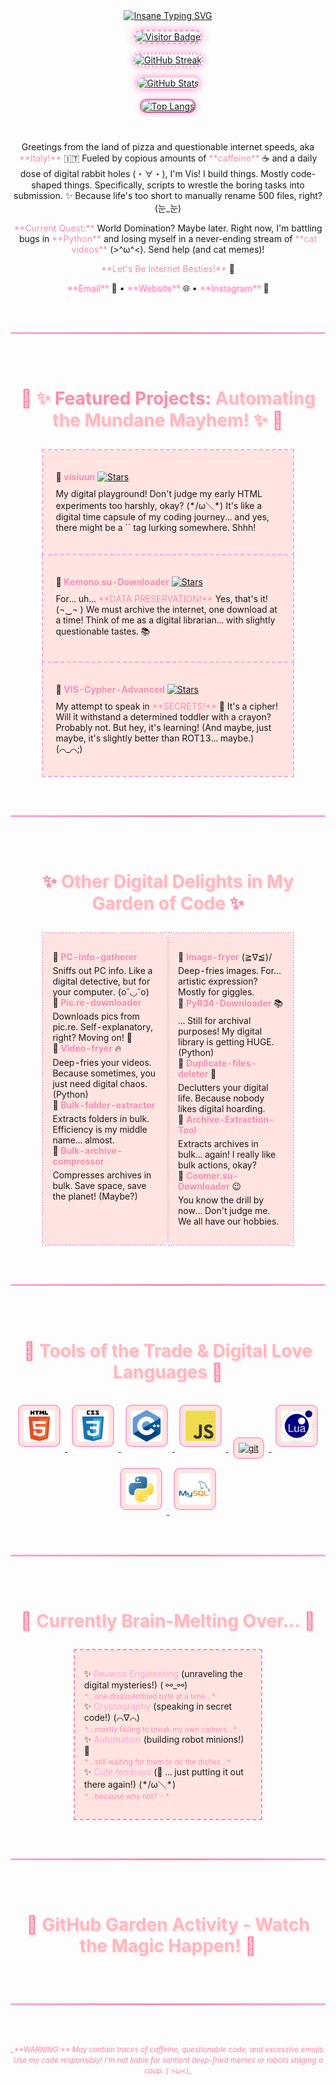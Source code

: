 <div align="center">
  <a href="https://visiuun.com">
    <img src="https://readme-typing-svg.herokuapp.com?font=Fira+Code&size=40&pause=100&color=F9A8D4&vCenter=true&width=600&lines=🌸+Wazzup+Internet+Peeps!+👋+I'm+Vis!+💖+Your+Friendly+Neighborhood+Code+Gremlin!+✨" alt="Insane Typing SVG" />
  </a>
</div>

<p align="center">
  <a href="https://visitor-badge.laobi.icu/badge?page_id=visiuun.visiuun">
    <img src="https://visitor-badge.laobi.icu/badge?page_id=visiuun.visiuun" alt="Visitor Badge" style="border-radius: 15px; border: 3px dashed #F9A8D4; box-shadow: 0 0 15px #F9A8D4;">
  </a>
</p>

<p align="center">
  <a href="https://github.com/visiuun">
    <img src="https://github-readme-streak-stats.herokuapp.com/?user=visiuun&theme=pastel-pink&border_radius=15&border=F9A8D4&ring=F48FB1&fire=F48FB1" alt="GitHub Streak" style="border-radius: 15px; border: 3px dotted #F9A8D4; box-shadow: 0 0 10px #F9A8D4;">
  </a>
</p>

<p align="center">
  <a href="https://github.com/visiuun">
    <img src="https://github-readme-stats.vercel.app/api?username=visiuun&show_icons=true&count_private=true&theme=pastel-pink&border_radius=15&border=F9A8D4&bg_color=30,000000,F9A8D4,100&title_color=F48FB1&icon_color=F48FB1&text_color=F9A8D4" alt="GitHub Stats" style="border-radius: 15px; border: 3px double #F9A8D4; box-shadow: 0 0 12px #F9A8D4;">
  </a>
</p>

<p align="center">
  <a href="https://github.com/visiuun">
    <img src="https://github-readme-stats.vercel.app/api/top-langs/?username=visiuun&layout=compact&theme=pastel-pink&border_radius=15&border=F9A8D4&bg_color=30,000000,F9A8D4,100&title_color=F48FB1&text_color=F9A8D4" alt="Top Langs" style="border-radius: 15px; border: 3px groove #F9A8D4; box-shadow: 0 0 8px #F9A8D4;">
  </a>
</p>

<br/>

<p align="center">
  Greetings from the land of pizza and questionable internet speeds, aka <font color="#F48FB1">**Italy!**</font> 🇮🇹  Fueled by copious amounts of <font color="#F48FB1">**caffeine**</font> ☕ and a daily dose of digital rabbit holes (・∀・), I'm Vis!  I build things. Mostly code-shaped things.  Specifically, scripts to wrestle the boring tasks into submission. ✨ Because life's too short to manually rename 500 files, right? (눈_눈)
</p>

<p align="center">
  <font color="#F48FB1">**Current Quest:**</font>  World Domination?  Maybe later. Right now, I'm battling bugs in <font color="#F48FB1">**Python**</font> and losing myself in a never-ending stream of <font color="#F48FB1">**cat videos**</font> (>^ω^<).  Send help (and cat memes)!
</p>

<p align="center">
  <font color="#F48FB1">**Let's Be Internet Besties!**</font> 🌸
</p>
<p align="center">
  <a href="mailto:visiuun@visiuun.com" style="color: #F9A8D4; text-decoration: wavy; text-shadow: 1px 1px 2px #F48FB1;">**Email**</a> 💌 •
  <a href="https://visiuun.com" style="color: #F9A8D4; text-decoration: wavy; text-shadow: 1px 1px 2px #F48FB1;">**Website**</a> 🌐 •
  <a href="https://Instagram.com/visiuun" style="color: #F9A8D4; text-decoration: wavy; text-shadow: 1px 1px 2px #F48FB1;">**Instagram**</a> 📸
</p>

<br/>
<div align="center">
  <hr style="border: none; height: 3px; background: linear-gradient(to right, #F9A8D4 0%, #F48FB1 50%, #F9A8D4 100%); margin: 30px 0; border-radius: 5px;">
</div>
<br/>

<h3 align="center" style="color: #F48FB1; font-size: 2em; text-shadow: 2px 2px 3px #FFE4E1;">💖 <font color="#FFB6C1">✨</font> Featured Projects:  <font color="#FFB6C1">Automating the Mundane Mayhem!</font> <font color="#FFB6C1">✨</font> 💖</h3>

<div align="center">
  <table style="width: 80%; border-collapse: collapse; margin-top: 20px;">
    <tr>
      <td style="padding: 20px; border: 2px dashed #F9A8D4; border-radius: 10px; background-color: #FFE4E1; vertical-align: top;">
        <ul style="list-style-type: none; padding-left: 0;">
          <li>🌸 <a href="https://github.com/visiuun/visiuun" style="color: #F48FB1; text-decoration: none; font-weight: bold;">visiuun</a> <a href="https://github.com/visiuun/visiuun"><img src="https://img.shields.io/github/stars/visiuun/visiuun?style=social" alt="Stars"></a></li>
          <li style="margin-top: 10px;">My digital playground!  Don't judge my early HTML experiments too harshly, okay? (*/ω＼*)  It's like a digital time capsule of my coding journey...  and yes, there might be a `<blink>` tag lurking somewhere.  Shhh!</li>
      </ul>
      </td>
    </tr>
    <tr>
      <td style="padding: 20px; border: 2px dashed #F9A8D4; border-radius: 10px; background-color: #FFE4E1; vertical-align: top;">
        <ul style="list-style-type: none; padding-left: 0;">
          <li>🌸 <a href="https://github.com/visiuun/Kemono.su-Downloader" style="color: #F48FB1; text-decoration: none; font-weight: bold;">Kemono.su-Downloader</a> <a href="https://github.com/visiuun/Kemono.su-Downloader"><img src="https://img.shields.io/github/stars/visiuun/Kemono.su-Downloader?style=social" alt="Stars"></a></li>
          <li style="margin-top: 10px;">For... uh... <font color="#F48FB1">**DATA PRESERVATION!**</font>  Yes, that's it!  (¬‿¬ ) We must archive the internet, one download at a time!  Think of me as a digital librarian... with slightly questionable tastes. 📚</li>
        </ul>
      </td>
    </tr>
    <tr>
      <td style="padding: 20px; border: 2px dashed #F9A8D4; border-radius: 10px; background-color: #FFE4E1; vertical-align: top;">
        <ul style="list-style-type: none; padding-left: 0;">
          <li>🌸 <a href="https://github.com/visiuun/VIS-Cypher-Advanced" style="color: #F48FB1; text-decoration: none; font-weight: bold;">VIS-Cypher-Advanced</a> <a href="https://github.com/visiuun/VIS-Cypher-Advanced"><img src="https://img.shields.io/github/stars/visiuun/VIS-Cypher-Advanced?style=social" alt="Stars"></a></li>
          <li style="margin-top: 10px;">My attempt to speak in <font color="#F48FB1">**SECRETS!**</font> 🔐  It's a cipher!  Will it withstand a determined toddler with a crayon?  Probably not.  But hey, it's learning!  (And maybe, just maybe, it's slightly better than ROT13... maybe.) (⌒_⌒;)</li>
        </ul>
      </td>
    </tr>
  </table>
</div>

<br/>
<div align="center">
  <hr style="border: none; height: 3px; background: linear-gradient(to right, #F9A8D4 0%, #F48FB1 50%, #F9A8D4 100%); margin: 30px 0; border-radius: 5px;">
</div>
<br/>

<h3 align="center" style="color: #F48FB1; font-size: 2em; text-shadow: 2px 2px 3px #FFE4E1;">✨ <font color="#FFB6C1">Other Digital Delights in My Garden of Code</font> ✨</h3>

<div align="center">
  <table style="width: 80%; border-collapse: collapse; margin-top: 20px;">
    <tr>
      <td style="padding: 15px; border-right: 2px dotted #F9A8D4; border-bottom: 2px dotted #F9A8D4; border-left: 2px dotted #F9A8D4; border-top: 2px dotted #F9A8D4; border-radius: 10px; background-color: #FFE4E1; vertical-align: top; width: 50%;">
        <ul style="list-style-type: none; padding-left: 0;">
          <li>🌸 <a href="https://github.com/visiuun/pc-info-gatherer" style="color: #F48FB1; text-decoration: none; font-weight: bold;">PC-info-gatherer</a></li>
          <li style="margin-top: 5px;">Sniffs out PC info. Like a digital detective, but for your computer. (o˘◡˘o)</li>
          <li>🌸 <a href="https://github.com/visiuun/pic.re-downloader" style="color: #F48FB1; text-decoration: none; font-weight: bold;">Pic.re-downloader</a></li>
          <li style="margin-top: 5px;">Downloads pics from pic.re.  Self-explanatory, right?  Moving on!  💨</li>
          <li>🌸 <a href="https://github.com/visiuun/Video-fryer" style="color: #F48FB1; text-decoration: none; font-weight: bold;">Video-fryer</a> 🔥</li>
          <li style="margin-top: 5px;">Deep-fries your videos.  Because sometimes, you just need digital chaos. (Python)</li>
          <li>🌸 <a href="https://github.com/visiuun/Bulk-folder-extractor" style="color: #F48FB1; text-decoration: none; font-weight: bold;">Bulk-folder-extractor</a></li>
          <li style="margin-top: 5px;">Extracts folders in bulk. Efficiency is my middle name... almost.</li>
          <li>🌸 <a href="https://github.com/visiuun/Bulk-archive-compressor" style="color: #F48FB1; text-decoration: none; font-weight: bold;">Bulk-archive-compressor</a></li>
          <li style="margin-top: 5px;">Compresses archives in bulk.  Save space, save the planet! (Maybe?)</li>
        </ul>
      </td>
      <td style="padding: 15px; border-right: 2px dotted #F9A8D4; border-bottom: 2px dotted #F9A8D4; border-top: 2px dotted #F9A8D4; border-radius: 10px; background-color: #FFE4E1; vertical-align: top; width: 50%;">
        <ul style="list-style-type: none; padding-left: 0;">
          <li>🌸 <a href="https://github.com/visiuun/Image-fryer" style="color: #F48FB1; text-decoration: none; font-weight: bold;">Image-fryer</a> (≧∇≦)/</li>
          <li style="margin-top: 5px;">Deep-fries images. For… artistic expression?  Mostly for giggles.</li>
          <li>🌸 <a href="https://github.com/visiuun/PyR34-Downloader" style="color: #F48FB1; text-decoration: none; font-weight: bold;">PyR34-Downloader</a> 📚</li>
          <li style="margin-top: 5px;">...  Still for archival purposes!  My digital library is getting HUGE. (Python)</li>
          <li>🌸 <a href="https://github.com/visiuun/Duplicate-files-deleter" style="color: #F48FB1; text-decoration: none; font-weight: bold;">Duplicate-files-deleter</a> 🧹</li>
          <li style="margin-top: 5px;">Declutters your digital life.  Because nobody likes digital hoarding.</li>
          <li>🌸 <a href="https://github.com/visiuun/Archive-Extraction-Tool" style="color: #F48FB1; text-decoration: none; font-weight: bold;">Archive-Extraction-Tool</a></li>
          <li style="margin-top: 5px;">Extracts archives in bulk... again!  I really like bulk actions, okay?</li>
          <li>🌸 <a href="https://github.com/visiuun/Coomer.su-Downloader" style="color: #F48FB1; text-decoration: none; font-weight: bold;">Coomer.su-Downloader</a> 😉</li>
          <li style="margin-top: 5px;">You know the drill by now...  Don't judge me.  We all have our hobbies.</li>
        </ul>
      </td>
    </tr>
  </table>
</div>

<br/>
<div align="center">
  <hr style="border: none; height: 3px; background: linear-gradient(to right, #F9A8D4 0%, #F48FB1 50%, #F9A8D4 100%); margin: 30px 0; border-radius: 5px;">
</div>
<br/>

<h3 align="center" style="color: #F48FB1; font-size: 2em; text-shadow: 2px 2px 3px #FFE4E1;">💖 <font color="#FFB6C1">Tools of the Trade & Digital Love Languages</font> 💖</h3>

<p align="center">
  <a href="https://www.w3.org/html/" target="_blank" rel="noreferrer">
    <img src="https://raw.githubusercontent.com/devicons/devicon/master/icons/html5/html5-original-wordmark.svg" alt="html5" width="50" height="50" style="margin: 7px; border-radius: 10px; border: 2px solid #F9A8D4; background-color: #FFE4E1; padding: 7px; transition: transform 0.3s ease-in-out;" onmouseover="this.style.transform='scale(1.2)';" onmouseout="this.style.transform='scale(1)';">
  </a>
  <a href="https://www.w3schools.com/css/" target="_blank" rel="noreferrer">
    <img src="https://raw.githubusercontent.com/devicons/devicon/master/icons/css3/css3-original-wordmark.svg" alt="css3" width="50" height="50" style="margin: 7px; border-radius: 10px; border: 2px solid #F9A8D4; background-color: #FFE4E1; padding: 7px; transition: transform 0.3s ease-in-out;" onmouseover="this.style.transform='scale(1.2)';" onmouseout="this.style.transform='scale(1)';">
  </a>
  <a href="https://www.w3schools.com/css/" target="_blank" rel="noreferrer">
    <img src="https://raw.githubusercontent.com/devicons/devicon/master/icons/cplusplus/cplusplus-original.svg" alt="cplusplus" width="50" height="50" style="margin: 7px; border-radius: 10px; border: 2px solid #F9A8D4; background-color: #FFE4E1; padding: 7px; transition: transform 0.3s ease-in-out;" onmouseover="this.style.transform='scale(1.2)';" onmouseout="this.style.transform='scale(1)';">
  </a>
  <a href="https://developer.mozilla.org/en-US/docs/Web/JavaScript" target="_blank" rel="noreferrer">
    <img src="https://raw.githubusercontent.com/devicons/devicon/master/icons/javascript/javascript-original.svg" alt="javascript" width="50" height="50" style="margin: 7px; border-radius: 10px; border: 2px solid #F9A8D4; background-color: #FFE4E1; padding: 7px; transition: transform 0.3s ease-in-out;" onmouseover="this.style.transform='scale(1.2)';" onmouseout="this.style.transform='scale(1)';">
  </a>
  <a href="https://git-scm.com/" target="_blank" rel="noreferrer">
    <img src="https://www.vectorlogo.zone/logos/git-scm/git-scm-icon.svg" alt="git" width="50" height="50" style="margin: 7px; border-radius: 10px; border: 2px solid #F9A8D4; background-color: #FFE4E1; padding: 7px; transition: transform 0.3s ease-in-out;" onmouseover="this.style.transform='scale(1.2)';" onmouseout="this.style.transform='scale(1)';">
  </a>
    <a href="https://www.lua.org/" target="_blank" rel="noreferrer">
    <img src="https://raw.githubusercontent.com/devicons/devicon/master/icons/lua/lua-original.svg" alt="lua" width="50" height="50" style="margin: 7px; border-radius: 10px; border: 2px solid #F9A8D4; background-color: #FFE4E1; padding: 7px; transition: transform 0.3s ease-in-out;" onmouseover="this.style.transform='scale(1.2)';" onmouseout="this.style.transform='scale(1)';">
  </a>
  <a href="https://www.python.org" target="_blank" rel="noreferrer">
    <img src="https://raw.githubusercontent.com/devicons/devicon/master/icons/python/python-original.svg" alt="python" width="50" height="50" style="margin: 7px; border-radius: 10px; border: 2px solid #F9A8D4; background-color: #FFE4E1; padding: 7px; transition: transform 0.3s ease-in-out;" onmouseover="this.style.transform='scale(1.2)';" onmouseout="this.style.transform='scale(1)';">
  </a>
  <a href="https://www.mysql.com/" target="_blank" rel="noreferrer">
    <img src="https://raw.githubusercontent.com/devicons/devicon/master/icons/mysql/mysql-original-wordmark.svg" alt="mysql" width="50" height="50" style="margin: 7px; border-radius: 10px; border: 2px solid #F9A8D4; background-color: #FFE4E1; padding: 7px; transition: transform 0.3s ease-in-out;" onmouseover="this.style.transform='scale(1.2)';" onmouseout="this.style.transform='scale(1)';">
  </a>
</p>

<br/>
<div align="center">
  <hr style="border: none; height: 3px; background: linear-gradient(to right, #F9A8D4 0%, #F48FB1 50%, #F9A8D4 100%); margin: 30px 0; border-radius: 5px;">
</div>
<br/>

<h3 align="center" style="color: #F48FB1; font-size: 2em; text-shadow: 2px 2px 3px #FFE4E1;">🌸 <font color="#FFB6C1">Currently Brain-Melting Over...</font> 🌸</h3>

<div align="center">
  <table style="width: 60%; border-collapse: collapse; margin-top: 20px;">
    <tr>
      <td style="padding: 15px; border: 2px dashed #F48FB1; border-radius: 10px; background-color: #FFE4E1; vertical-align: top;">
        <ul style="list-style-type: none; padding-left: 0;">
          <li>✨ <font color="#F9A8D4">Reverse Engineering</font> (unraveling the digital mysteries!) ( ⚯_⚯) <br/> <small style="color: #F48FB1;">*...one disassembled byte at a time...*</small></li>
          <li>✨ <font color="#F9A8D4">Cryptography</font> (speaking in secret code!) (⌒∇⌒) <br/> <small style="color: #F48FB1;">*...mostly failing to break my own ciphers...*</small></li>
          <li>✨ <font color="#F9A8D4">Automation</font> (building robot minions!) 🤖 <br/> <small style="color: #F48FB1;">*...still waiting for them to do the dishes...*</small></li>
          <li>✨ <font color="#F9A8D4">Cute femboys</font> (💖 ... just putting it out there again!) (*/ω＼*) <br/> <small style="color: #F48FB1;">*...because why not?  ✨*</small></li>
        </ul>
      </td>
    </tr>
  </table>
</div>


<br/>
<div align="center">
  <hr style="border: none; height: 3px; background: linear-gradient(to right, #F9A8D4 0%, #F48FB1 50%, #F9A8D4 100%); margin: 30px 0; border-radius: 5px;">
</div>
<br/>

<h3 align="center" style="color: #F48FB1; font-size: 2em; text-shadow: 2px 2px 3px #FFE4E1;">🌸 <font color="#FFB6C1">GitHub Garden Activity - Watch the Magic Happen!</font> 🌸</h3>

<!--START_SECTION:github_activity-->
<!--END_SECTION:github_activity-->

<br/>
<div align="center">
  <hr style="border: none; height: 3px; background: linear-gradient(to right, #F9A8D4 0%, #F48FB1 50%, #F9A8D4 100%); margin: 30px 0; border-radius: 5px;">
</div>
<br/>

<p align="center">
  <small style="color: #F48FB1; font-style: italic; text-shadow: 1px 1px 1px #FFE4E1;">_**WARNING:** May contain traces of caffeine, questionable code, and excessive emojis. Use my code responsibly! I'm not liable for sentient deep-fried memes or robots staging a coup. ( >ω<)_</small>
</p>
